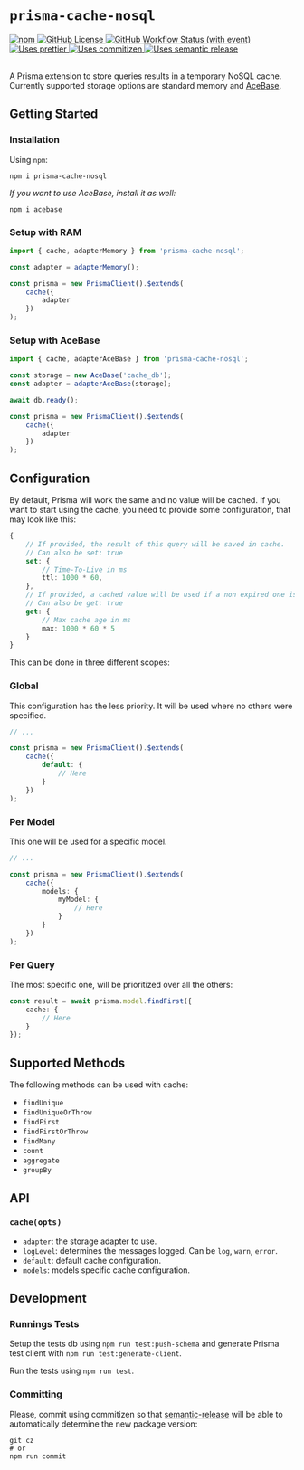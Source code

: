 # `prisma-cache-nosql`

<div>
	<a href="https://www.npmjs.com/package/prisma-cache-nosql">
		<img alt="npm" src="https://img.shields.io/npm/v/prisma-cache-nosql?logo=npm&logoColor=white">
	</a>
	<a href="https://github.com/BearToCode/prisma-cache-nosql/blob/master/LICENSE">
		<img alt="GitHub License" src="https://img.shields.io/github/license/BearToCode/prisma-cache-nosql?label=license">
	</a>
	<a href="https://github.com/BearToCode/prisma-cache-nosql/actions/">
		<img alt="GitHub Workflow Status (with event)" src="https://img.shields.io/github/actions/workflow/status/BearToCode/prisma-cache-nosql/run-tests.yaml?label=tests&logo=github">
	</a>
	<a href="https://prettier.io/">
		<img alt="Uses prettier" src="https://img.shields.io/badge/code_style-prettier-ce00ff">
	</a>
	<a href="https://github.com/commitizen/cz-cli">
		<img alt="Uses commitizen" src="https://img.shields.io/badge/🎇-commitizen-f71ef3">
	</a>
		<a href="https://github.com/commitizen/cz-cli">
		<img alt="Uses semantic release" src="https://img.shields.io/badge/📦🚀-semantic_release-ff008e">
	</a>
</div>

<br>

A Prisma extension to store queries results in a temporary NoSQL cache. Currently supported storage options are standard memory and [AceBase](https://github.com/appy-one/acebase).

## Getting Started

### Installation

Using `npm`:

```
npm i prisma-cache-nosql
```

_If you want to use AceBase, install it as well:_

```
npm i acebase
```

### Setup with RAM

```ts
import { cache, adapterMemory } from 'prisma-cache-nosql';

const adapter = adapterMemory();

const prisma = new PrismaClient().$extends(
	cache({
		adapter
	})
);
```

### Setup with AceBase

```ts
import { cache, adapterAceBase } from 'prisma-cache-nosql';

const storage = new AceBase('cache_db');
const adapter = adapterAceBase(storage);

await db.ready();

const prisma = new PrismaClient().$extends(
	cache({
		adapter
	})
);
```

## Configuration

By default, Prisma will work the same and no value will be cached. If you want to start using the cache, you need to provide some configuration, that may look like this:

```ts
{
	// If provided, the result of this query will be saved in cache.
	// Can also be set: true
	set: {
		// Time-To-Live in ms
		ttl: 1000 * 60,
	},
	// If provided, a cached value will be used if a non expired one is found
	// Can also be get: true
	get: {
		// Max cache age in ms
		max: 1000 * 60 * 5
	}
}
```

This can be done in three different scopes:

### Global

This configuration has the less priority. It will be used where no others were specified.

```ts
// ...

const prisma = new PrismaClient().$extends(
	cache({
		default: {
			// Here
		}
	})
);
```

### Per Model

This one will be used for a specific model.

```ts
// ...

const prisma = new PrismaClient().$extends(
	cache({
		models: {
			myModel: {
				// Here
			}
		}
	})
);
```

### Per Query

The most specific one, will be prioritized over all the others:

```ts
const result = await prisma.model.findFirst({
	cache: {
		// Here
	}
});
```

## Supported Methods

The following methods can be used with cache:

- `findUnique`
- `findUniqueOrThrow`
- `findFirst`
- `findFirstOrThrow`
- `findMany`
- `count`
- `aggregate`
- `groupBy`

## API

### `cache(opts)`

- `adapter`: the storage adapter to use.
- `logLevel`: determines the messages logged. Can be `log`, `warn`, `error`.
- `default`: default cache configuration.
- `models`: models specific cache configuration.

## Development

### Runnings Tests

Setup the tests db using `npm run test:push-schema` and generate Prisma test client with `npm run test:generate-client`.

Run the tests using `npm run test`.

### Committing

Please, commit using commitizen so that [semantic-release](https://github.com/semantic-release/semantic-release) will be able to automatically determine the new package version:

```
git cz
# or
npm run commit
```
